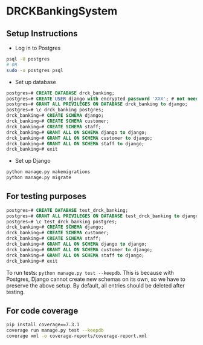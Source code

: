# DRCKBankingSystem

## Setup Instructions

* Log in to Postgres

```bash
psql -U postgres
# OR
sudo -u postgres psql
```

* Set up database

```sql
postgres=# CREATE DATABASE drck_banking;
postgres=# CREATE USER django with encrypted password 'XXX'; # not needed if user alr created
postgres=# GRANT ALL PRIVILEGES ON DATABASE drck_banking to django;
postgres=# \c drck_banking postgres;
drck_banking=# CREATE SCHEMA django;
drck_banking=# CREATE SCHEMA customer;
drck_banking=# CREATE SCHEMA staff;
drck_banking=# GRANT ALL ON SCHEMA django to django;
drck_banking=# GRANT ALL ON SCHEMA customer to django;
drck_banking=# GRANT ALL ON SCHEMA staff to django;
drck_banking=# exit
```

* Set up Django

```bash
python manage.py makemigrations
python manage.py migrate
```

## For testing purposes

```sql
postgres=# CREATE DATABASE test_drck_banking;
postgres=# GRANT ALL PRIVILEGES ON DATABASE test_drck_banking to django;
postgres=# \c test_drck_banking postgres;
drck_banking=# CREATE SCHEMA django;
drck_banking=# CREATE SCHEMA customer;
drck_banking=# CREATE SCHEMA staff;
drck_banking=# GRANT ALL ON SCHEMA django to django;
drck_banking=# GRANT ALL ON SCHEMA customer to django;
drck_banking=# GRANT ALL ON SCHEMA staff to django;
drck_banking=# exit
```

To run tests: `python manage.py test --keepdb`. This is because with Postgres, Django cannot create new schemas on its own, so we have to preserve the above setup. By default, all entries should be deleted after testing.

## For code coverage

```bash
pip install coverage==7.3.1
coverage run manage.py test --keepdb
coverage xml -o coverage-reports/coverage-report.xml
```
